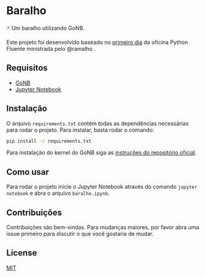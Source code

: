 # Baralho

🃏 Um baralho utilizando GoNB.

Este projeto foi desenvolvido baseado no [primeiro dia](https://github.com/ramalho/oficina-pyfluente/tree/main/01-data-model) da oficina Python Fluente ministrada pelo @ramalho .

## Requisitos

- [GoNB](https://github.com/janpfeifer/gonb)
- [Jupyter Notebook](https://jupyter.org/install)

## Instalação

O arquivo `requirements.txt` contém todas as dependências necessárias para rodar o projeto. Para instalar, basta rodar o comando:

```bash
pip install -r requirements.txt
```

Para instalação do kernel do GoNB siga as [instruções do repositório oficial](https://github.com/janpfeifer/gonb?tab=readme-ov-file#installation).

## Como usar

Para rodar o projeto inicie o Jupyter Notebook através do comando `jupyter notebook` e abra o arquivo `baralho.ipynb`.

## Contribuições

Contribuições são bem-vindas. Para mudanças maiores, por favor abra uma issue primeiro para discutir o que você gostaria de mudar.

## License

[MIT](https://choosealicense.com/licenses/mit/)
